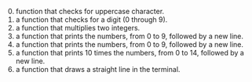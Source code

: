 0. function that checks for uppercase character.
1. a function that checks for a digit (0 through 9).
2. a function that multiplies two integers.
3. a function that prints the numbers, from 0 to 9, followed by a new line.
4. a function that prints the numbers, from 0 to 9, followed by a new line.
5.  a function that prints 10 times the numbers, from 0 to 14, followed by a new line.
6. a function that draws a straight line in the terminal.
